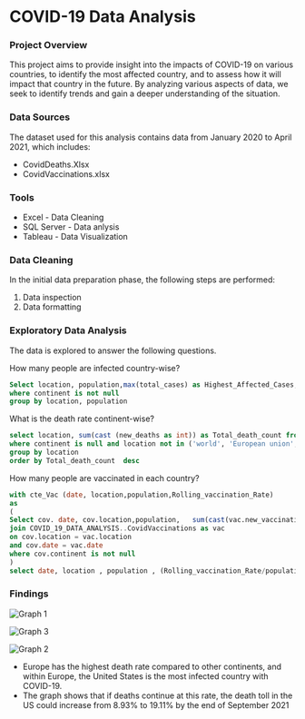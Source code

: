 # COVID-19 Data Analysis


### Project Overview
This project aims to provide insight into the impacts of COVID-19 on various countries, to identify the most affected country, and to assess how it will impact that country in the future. By analyzing various aspects of data, we seek to identify trends and gain a deeper understanding of the situation.

### Data Sources
The dataset used for this analysis contains data from January 2020 to April 2021, which includes:
- CovidDeaths.Xlsx
- CovidVaccinations.xlsx

### Tools
- Excel - Data Cleaning
- SQL Server - Data anlysis
- Tableau - Data Visualization


### Data Cleaning
In the initial data preparation phase, the following steps are performed:
1. Data inspection
2. Data formatting

### Exploratory Data Analysis
The data is explored to answer the following questions.


How many people are infected country-wise?
 
```sql
Select location, population,max(total_cases) as Highest_Affected_Cases, max((total_cases/population))* 100 as Affected_people_percentage from COVID_19_DATA_ANALYSIS..CovidDeaths
where continent is not null
group by location, population 
```


What is the death rate continent-wise?

```sql
select location, sum(cast (new_deaths as int)) as Total_death_count from COVID_19_DATA_ANALYSIS..CovidDeaths
where continent is null and location not in ('world', 'European union', 'International')
group by location
order by Total_death_count  desc
```


How many people are vaccinated in each country?

```sql
with cte_Vac (date, location,population,Rolling_vaccination_Rate)
as
(
Select cov. date, cov.location,population,   sum(cast(vac.new_vaccinations as int))over(partition by cov.location) as Rolling_vaccination_Rate from COVID_19_DATA_ANALYSIS..CovidDeaths as cov
join COVID_19_DATA_ANALYSIS..CovidVaccinations as vac
on cov.location = vac.location
and cov.date = vac.date
where cov.continent is not null
)
select date, location , population , (Rolling_vaccination_Rate/population)*100 as vaccinated_people_percentage from cte_Vac;
```

### Findings


![Graph 1](https://github.com/alinah1214/COVID-19-Data-Analysis/assets/149886043/44aca03b-40d0-49a9-a8fe-1c60fcd6f7d9)





![Graph 3](https://github.com/alinah1214/COVID-19-Data-Analysis/assets/149886043/9208f88d-b211-46a0-8206-4961fe6222d4)




![Graph 2](https://github.com/alinah1214/COVID-19-Data-Analysis/assets/149886043/a053f98a-636c-43c4-bd18-20e3e9ecff3f)





- Europe has the highest death rate compared to other continents, and within Europe, the United States is the most infected country with COVID-19.
- The graph shows that if deaths continue at this rate, the death toll in the US could increase from 8.93% to 19.11% by the end of September 2021



